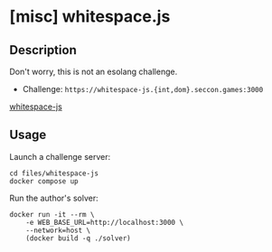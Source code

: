 # [misc] whitespace.js

## Description

Don't worry, this is not an esolang challenge.

- Challenge: `https://whitespace-js.{int,dom}.seccon.games:3000`

[whitespace-js](files/whitespace-js)

## Usage

Launch a challenge server:

```
cd files/whitespace-js
docker compose up
```

Run the author's solver:

```
docker run -it --rm \
    -e WEB_BASE_URL=http://localhost:3000 \
    --network=host \
    (docker build -q ./solver)
```
